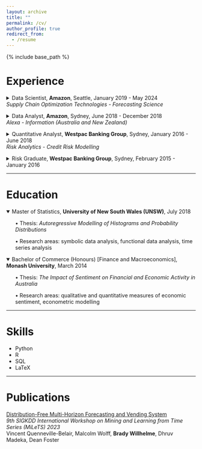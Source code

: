 ```yaml
---
layout: archive
title: ""
permalink: /cv/
author_profile: true
redirect_from:
  - /resume
---
```


{% include base_path %}

Experience
======
<details>
	<summary>
		Data Scientist, <b>Amazon</b>, Seattle, January 2019 - May 2024 <br>
		<i>Supply Chain Optimization Technologies - Forecasting Science</i>
	</summary>
	<ul>	
		&bull; Developed and launched into production systems probabilistic time series forecasting models to predict customer demand for products sold by Amazon worldwide.
	</ul>
	<ul>
		&bull; Developed (and published at KDD 2023) a novel distribution-free forecasting system including a neural network with Transformer architecture, and a loss function weighted by supply chain planning and purcashing constraints.
	</ul>
	<ul>
		&bull; Researched (and published at an Amazon internal conference) sampling and quantile estimation algorithms for use in the simulating and optimisation of Amazon's supply chain network.
	</ul>
	<ul>	
		&bull; Developed and launched into production a forecast generation pipeline which corrected for local availability constraints in the forecast of regional demand across the US.
	</ul>
</details>

<p></p>

<details>
	<summary>
		Data Analyst, <b>Amazon</b>, Sydney, June 2018 - December 2018 <br>
		<i>Alexa - Information (Australia and New Zealand)</i>
	</summary>
	<ul>
		&bull; Developed algorithm to identify commonly misheard words for Automated Speech Recognition model improvements.
	</ul>
	<ul>	
		&bull; Built tool to parse reviews from Amazon website, using topic modelling and sentiment analysis to identify customer pain points.
	</ul>
</details>

<p></p>

<details>
	<summary>
		Quantitative Analyst, <b>Westpac Banking Group</b>, Sydney, January 2016 - June 2018 <br>
		<i>Risk Analytics - Credit Risk Modelling</i>
	</summary>
	<ul>
		&bull; Developed algorithm for the calculation of observed credit loss for all portfolios.
	</ul>
	<ul>	
		&bull; Built statistical models of probability of default, loss given default and exposure at default under the latest International Financial Reporting Standard (IFRS).
	</ul>
</details>

<p></p>

<details>
	<summary>
		Risk Graduate, <b>Westpac Banking Group</b>, Sydney, February 2015 - January 2016 <br>
	</summary>
	<ul>	
		&bull; Developed algorithm to identify income and expenses from uncategorised transactions, improving income and expense verification at application time.
	</ul>
	<ul>	
		&bull; Analysed probability of default and loss given default models in light of new financial reporting standards.
	</ul>
</details>

---

Education
======
<details open>
	<summary>
		Master of Statistics, <b>University of New South Wales (UNSW)</b>, July 2018
	</summary>
	<ul>
		&bull; Thesis: <i>Autoregressive Modelling of Histograms and Probability Distributions</i>
	</ul>
	<ul>
		&bull; Research areas: symbolic data analysis, functional data analysis, time series analysis
	</ul>
</details>

<p></p>

<details open>
	<summary>
		Bachelor of Commerce (Honours) [Finance and Macroeconomics], <b>Monash University</b>, March 2014
	</summary>
	<ul>
		&bull; Thesis: <i>The Impact of Sentiment on Financial and Economic Activity in Australia</i>
	</ul>
	<ul>
		&bull; Research areas: qualitative and quantitative measures of economic sentiment, econometric modelling
	</ul>
</details>

---

Skills
======
* Python
* R
* SQL
* LaTeX

---

Publications
======
[Distribution-Free Multi-Horizon Forecasting and Vending System](https://www.amazon.science/publications/distribution-free-multi-horizon-forecasting-and-vending-system) \
*9th SIGKDD International Workshop on Mining and Learning from Time Series (MiLeTS) 2023* \
Vincent Quenneville-Belair, Malcolm Wolff, **Brady Willhelme**, Dhruv Madeka, Dean Foster

<!--
  <ul>{% for post in site.publications reversed %}
    {% include archive-single-cv.html %}
  {% endfor %}</ul>
-->
